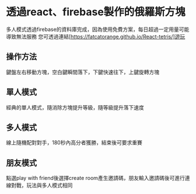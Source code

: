 # 透過react、firebase製作的俄羅斯方塊

多人模式透過firebase的資料庫完成，因為使用免費方案，每日超過一定用量可能導致無法服務
您可透過連結[https://fatcatorange.github.io/React-tetris/]遊玩

## 操作方法

鍵盤左右移動方塊，空白鍵瞬間落下，下鍵快速往下，上鍵旋轉方塊

## 單人模式

經典的單人模式，隨消除方塊提升等級，隨等級提升落下速度

## 多人模式

線上隨機配對對手，180秒內高分者獲勝，結束後可要求重賽

## 朋友模式

點選play with friend後選擇create room產生邀請碼，朋友輸入邀請碼後可進行連線對戰，玩法與多人模式相同

